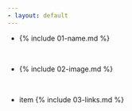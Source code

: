 ```yaml
---
- layout: default
---
```


- {% include 01-name.md %}

<br>

- {% include 02-image.md %}

<br>

- item {% include 03-links.md %}
